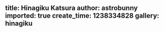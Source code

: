 title: Hinagiku Katsura
author: astrobunny
imported: true
create_time: 1238334828
gallery: hinagiku
---

